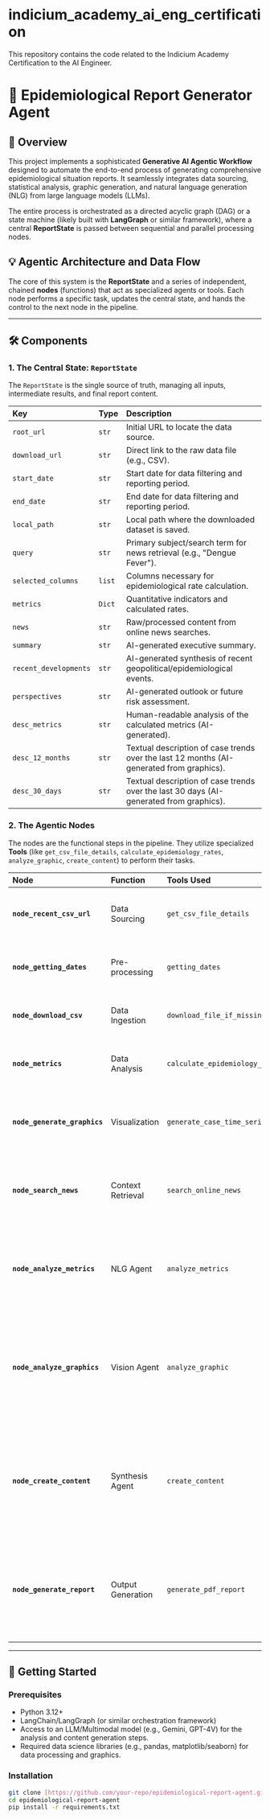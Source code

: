 # indicium_academy_ai_eng_certification
This repository contains the code related to the Indicium Academy Certification to the AI Engineer.

# 🦠 Epidemiological Report Generator Agent

## 🌟 Overview

This project implements a sophisticated **Generative AI Agentic Workflow** designed to automate the end-to-end process of generating comprehensive epidemiological situation reports. It seamlessly integrates data sourcing, statistical analysis, graphic generation, and natural language generation (NLG) from large language models (LLMs).

The entire process is orchestrated as a directed acyclic graph (DAG) or a state machine (likely built with **LangGraph** or similar framework), where a central **ReportState** is passed between sequential and parallel processing nodes.

## 💡 Agentic Architecture and Data Flow

The core of this system is the **ReportState** and a series of independent, chained **nodes** (functions) that act as specialized agents or tools. Each node performs a specific task, updates the central state, and hands the control to the next node in the pipeline.



---

## 🛠️ Components

### 1. The Central State: `ReportState`

The `ReportState` is the single source of truth, managing all inputs, intermediate results, and final report content.

| Key | Type | Description |
| :--- | :--- | :--- |
| `root_url` | `str` | Initial URL to locate the data source. |
| `download_url` | `str` | Direct link to the raw data file (e.g., CSV). |
| `start_date` | `str` | Start date for data filtering and reporting period. |
| `end_date` | `str` | End date for data filtering and reporting period. |
| `local_path` | `str` | Local path where the downloaded dataset is saved. |
| `query` | `str` | Primary subject/search term for news retrieval (e.g., "Dengue Fever"). |
| `selected_columns` | `list` | Columns necessary for epidemiological rate calculation. |
| `metrics` | `Dict` | Quantitative indicators and calculated rates. |
| `news` | `str` | Raw/processed content from online news searches. |
| `summary` | `str` | AI-generated executive summary. |
| `recent_developments` | `str` | AI-generated synthesis of recent geopolitical/epidemiological events. |
| `perspectives` | `str` | AI-generated outlook or future risk assessment. |
| `desc_metrics` | `str` | Human-readable analysis of the calculated metrics (AI-generated). |
| `desc_12_months` | `str` | Textual description of case trends over the last 12 months (AI-generated from graphics). |
| `desc_30_days` | `str` | Textual description of case trends over the last 30 days (AI-generated from graphics). |

### 2. The Agentic Nodes

The nodes are the functional steps in the pipeline. They utilize specialized **Tools** (like `get_csv_file_details`, `calculate_epidemiology_rates`, `analyze_graphic`, `create_content`) to perform their tasks.

| Node | Function | Tools Used | Description |
| :--- | :--- | :--- | :--- |
| **`node_recent_csv_url`** | Data Sourcing | `get_csv_file_details` | Finds the most current CSV download link from a root page. |
| **`node_getting_dates`** | Pre-processing | `getting_dates` | Extracts the report's date range from the download URL (metadata). |
| **`node_download_csv`** | Data Ingestion | `download_file_if_missing` | Downloads the raw data file locally for processing. |
| **`node_metrics`** | Data Analysis | `calculate_epidemiology_rates` | Calculates key rates (e.g., incidence, mortality) from the dataset. |
| **`node_generate_graphics`** | Visualization | `generate_case_time_series_charts` | Creates and saves time-series plots (e.g., last 12 months, last 30 days). |
| **`node_search_news`** | Context Retrieval | `search_online_news` | Retrieves relevant and recent news articles based on the report's **query** and date range. |
| **`node_analyze_metrics`** | NLG Agent | `analyze_metrics` | Uses an LLM to interpret and generate a descriptive analysis of the calculated numerical metrics. |
| **`node_analyze_graphics`** | Vision Agent | `analyze_graphic` | Uses a Multimodal LLM to analyze the generated time-series charts (PNG/JPEG) and produce textual summaries of the trends. |
| **`node_create_content`** | Synthesis Agent | `create_content` | Uses an LLM to synthesize the **news** articles into structured report sections: **Summary**, **Recent Developments**, and **Perspectives**. |
| **`node_generate_report`** | Output Generation | `generate_pdf_report` | Compiles all generated content (metrics analysis, graphic analysis, news synthesis) into the final PDF document. |

---

## 🚀 Getting Started

### Prerequisites

* Python 3.12+
* LangChain/LangGraph (or similar orchestration framework)
* Access to an LLM/Multimodal model (e.g., Gemini, GPT-4V) for the analysis and content generation steps.
* Required data science libraries (e.g., pandas, matplotlib/seaborn) for data processing and graphics.

### Installation

```bash
git clone [https://github.com/your-repo/epidemiological-report-agent.git](https://github.com/your-repo/epidemiological-report-agent.git)
cd epidemiological-report-agent
pip install -r requirements.txt